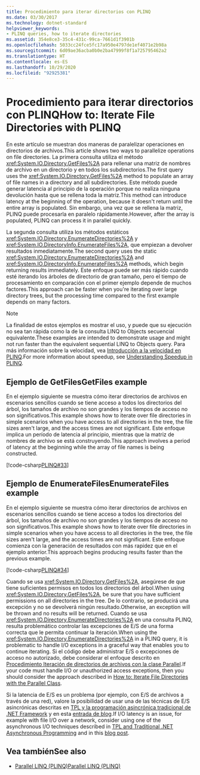 ```yaml
---
title: Procedimiento para iterar directorios con PLINQ
ms.date: 03/30/2017
ms.technology: dotnet-standard
helpviewer_keywords:
- PLINQ queries, how to iterate directories
ms.assetid: 354e8ce3-35c4-431c-99ca-7661d1f3901b
ms.openlocfilehash: 5033cc24fce5fc17a950e4797de1ef4071e2b98a
ms.sourcegitcommit: 6d09ae36acba0b0e2ba47999f8f1a725795462a2
ms.translationtype: HT
ms.contentlocale: es-ES
ms.lasthandoff: 10/29/2020
ms.locfileid: "92925381"
---
```

# <a name="how-to-iterate-file-directories-with-plinq"></a><span data-ttu-id="ab021-102">Procedimiento para iterar directorios con PLINQ</span><span class="sxs-lookup"><span data-stu-id="ab021-102">How to: Iterate File Directories with PLINQ</span></span>

<span data-ttu-id="ab021-103">En este artículo se muestran dos maneras de paralelizar operaciones en directorios de archivos.</span><span class="sxs-lookup"><span data-stu-id="ab021-103">This article shows two ways to parallelize operations on file directories.</span></span> <span data-ttu-id="ab021-104">La primera consulta utiliza el método <xref:System.IO.Directory.GetFiles%2A> para rellenar una matriz de nombres de archivo en un directorio y en todos los subdirectorios.</span><span class="sxs-lookup"><span data-stu-id="ab021-104">The first query uses the <xref:System.IO.Directory.GetFiles%2A> method to populate an array of file names in a directory and all subdirectories.</span></span> <span data-ttu-id="ab021-105">Este método puede generar latencia al principio de la operación porque no realiza ninguna devolución hasta que se rellena toda la matriz.</span><span class="sxs-lookup"><span data-stu-id="ab021-105">This method can introduce latency at the beginning of the operation, because it doesn't return until the entire array is populated.</span></span> <span data-ttu-id="ab021-106">Sin embargo, una vez que se rellena la matriz, PLINQ puede procesarla en paralelo rápidamente.</span><span class="sxs-lookup"><span data-stu-id="ab021-106">However, after the array is populated, PLINQ can process it in parallel quickly.</span></span>  
  
<span data-ttu-id="ab021-107">La segunda consulta utiliza los métodos estáticos <xref:System.IO.Directory.EnumerateDirectories%2A> y <xref:System.IO.DirectoryInfo.EnumerateFiles%2A>, que empiezan a devolver resultados inmediatamente.</span><span class="sxs-lookup"><span data-stu-id="ab021-107">The second query uses the static <xref:System.IO.Directory.EnumerateDirectories%2A> and <xref:System.IO.DirectoryInfo.EnumerateFiles%2A> methods, which begin returning results immediately.</span></span> <span data-ttu-id="ab021-108">Este enfoque puede ser más rápido cuando esté iterando los árboles de directorio de gran tamaño, pero el tiempo de procesamiento en comparación con el primer ejemplo depende de muchos factores.</span><span class="sxs-lookup"><span data-stu-id="ab021-108">This approach can be faster when you're iterating over large directory trees, but the processing time compared to the first example depends on many factors.</span></span>  
  
> [!NOTE]
> <span data-ttu-id="ab021-109">La finalidad de estos ejemplos es mostrar el uso, y puede que su ejecución no sea tan rápida como la de la consulta LINQ to Objects secuencial equivalente.</span><span class="sxs-lookup"><span data-stu-id="ab021-109">These examples are intended to demonstrate usage and might not run faster than the equivalent sequential LINQ to Objects query.</span></span> <span data-ttu-id="ab021-110">Para más información sobre la velocidad, vea [Introducción a la velocidad en PLINQ](understanding-speedup-in-plinq.md).</span><span class="sxs-lookup"><span data-stu-id="ab021-110">For more information about speedup, see [Understanding Speedup in PLINQ](understanding-speedup-in-plinq.md).</span></span>  
  
## <a name="getfiles-example"></a><span data-ttu-id="ab021-111">Ejemplo de GetFiles</span><span class="sxs-lookup"><span data-stu-id="ab021-111">GetFiles example</span></span>

 <span data-ttu-id="ab021-112">En el ejemplo siguiente se muestra cómo iterar directorios de archivos en escenarios sencillos cuando se tiene acceso a todos los directorios del árbol, los tamaños de archivo no son grandes y los tiempos de acceso no son significativos.</span><span class="sxs-lookup"><span data-stu-id="ab021-112">This example shows how to iterate over file directories in simple scenarios when you have access to all directories in the tree, the file sizes aren't large, and the access times are not significant.</span></span> <span data-ttu-id="ab021-113">Este enfoque implica un período de latencia al principio, mientras que la matriz de nombres de archivo se está construyendo.</span><span class="sxs-lookup"><span data-stu-id="ab021-113">This approach involves a period of latency at the beginning while the array of file names is being constructed.</span></span>  
  
 [!code-csharp[PLINQ#33](../../../samples/snippets/csharp/VS_Snippets_Misc/plinq/cs/plinqfileiteration.cs#33)]  
  
## <a name="enumeratefiles-example"></a><span data-ttu-id="ab021-114">Ejemplo de EnumerateFiles</span><span class="sxs-lookup"><span data-stu-id="ab021-114">EnumerateFiles example</span></span>

 <span data-ttu-id="ab021-115">En el ejemplo siguiente se muestra cómo iterar directorios de archivos en escenarios sencillos cuando se tiene acceso a todos los directorios del árbol, los tamaños de archivo no son grandes y los tiempos de acceso no son significativos.</span><span class="sxs-lookup"><span data-stu-id="ab021-115">This example shows how to iterate over file directories in simple scenarios when you have access to all directories in the tree, the file sizes aren't large, and the access times are not significant.</span></span> <span data-ttu-id="ab021-116">Este enfoque comienza con la generación de resultados con más rapidez que en el ejemplo anterior.</span><span class="sxs-lookup"><span data-stu-id="ab021-116">This approach begins producing results faster than the previous example.</span></span>  
  
 [!code-csharp[PLINQ#34](../../../samples/snippets/csharp/VS_Snippets_Misc/plinq/cs/plinqfileiteration.cs#34)]  
  
 <span data-ttu-id="ab021-117">Cuando se usa <xref:System.IO.Directory.GetFiles%2A>, asegúrese de que tiene suficientes permisos en todos los directorios del árbol.</span><span class="sxs-lookup"><span data-stu-id="ab021-117">When using <xref:System.IO.Directory.GetFiles%2A>, be sure that you have sufficient permissions on all directories in the tree.</span></span> <span data-ttu-id="ab021-118">De lo contrario, se producirá una excepción y no se devolverá ningún resultado.</span><span class="sxs-lookup"><span data-stu-id="ab021-118">Otherwise, an exception will be thrown and no results will be returned.</span></span> <span data-ttu-id="ab021-119">Cuando se usa <xref:System.IO.Directory.EnumerateDirectories%2A> en una consulta PLINQ, resulta problemático controlar las excepciones de E/S de una forma correcta que le permita continuar la iteración.</span><span class="sxs-lookup"><span data-stu-id="ab021-119">When using the <xref:System.IO.Directory.EnumerateDirectories%2A> in a PLINQ query, it is problematic to handle I/O exceptions in a graceful way that enables you to continue iterating.</span></span> <span data-ttu-id="ab021-120">Si el código debe administrar E/S o excepciones de acceso no autorizado, debe considerar el enfoque descrito en [Procedimiento Iteración de directorios de archivos con la clase Parallel](how-to-iterate-file-directories-with-the-parallel-class.md).</span><span class="sxs-lookup"><span data-stu-id="ab021-120">If your code must handle I/O or unauthorized access exceptions, then you should consider the approach described in [How to: Iterate File Directories with the Parallel Class](how-to-iterate-file-directories-with-the-parallel-class.md).</span></span>  
  
 <span data-ttu-id="ab021-121">Si la latencia de E/S es un problema (por ejemplo, con E/S de archivos a través de una red), valore la posibilidad de usar una de las técnicas de E/S asincrónicas descritas en [TPL y la programación asincrónica tradicional de .NET Framework](tpl-and-traditional-async-programming.md) y en esta [entrada de blog](https://devblogs.microsoft.com/pfxteam/parallel-extensions-and-io/).</span><span class="sxs-lookup"><span data-stu-id="ab021-121">If I/O latency is an issue, for example with file I/O over a network, consider using one of the asynchronous I/O techniques described in [TPL and Traditional .NET Asynchronous Programming](tpl-and-traditional-async-programming.md) and in this [blog post](https://devblogs.microsoft.com/pfxteam/parallel-extensions-and-io/).</span></span>  
  
## <a name="see-also"></a><span data-ttu-id="ab021-122">Vea también</span><span class="sxs-lookup"><span data-stu-id="ab021-122">See also</span></span>

- [<span data-ttu-id="ab021-123">Parallel LINQ (PLINQ)</span><span class="sxs-lookup"><span data-stu-id="ab021-123">Parallel LINQ (PLINQ)</span></span>](introduction-to-plinq.md)
